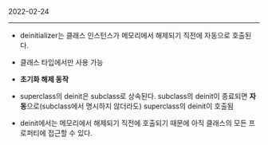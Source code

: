 2022-02-24

---
- deinitializer는 클래스 인스턴스가 메모리에서 해제되기 직전에 자동으로 호출된다.

- 클래스 타입에서만 사용 가능

- **초기화 해제 동작**

- superclass의 deinit은 subclass로 상속된다. subclass의 deinit이 종료되면 **자동**으로(subclass에서 명시하지 않더라도) superclass의 deinit이 호출됨
- deinit에서는 메모리에서 해제되기 직전에 호출되기 때문에 아직 클래스의 모든 프로퍼티에 접근할 수 있다.